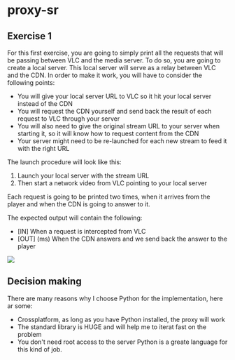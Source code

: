 # proxy-sr
## Exercise 1
For  this  first  exercise,  you  are  going  to  simply  print  all  the  requests  that  will  be  passing between  VLC  and  the  media  server.  To  do  so,  you  are  going  to  create  a  local  server.  This  local server will serve as a relay between VLC and the CDN. In order to make it work, you will have to consider the following points:

- You will give your local server URL to VLC so it hit your local server instead of the CDN
- You  will  request  the  CDN  yourself  and  send  back  the  result  of  each  request  to  VLC  through your server
- You  will  also  need  to  give  the  original  stream  URL  to  your  server  when  starting  it,  so  it  will know how to request content from the CDN
- Your server might need to be re-launched for each new stream to feed it with the right URL 

The launch procedure will look like this:

1. Launch your local server with the stream URL
2. Then start a network video from VLC pointing to your local server 

Each request is going to be printed two times, when it arrives from the player and when the CDN is going to answer to it.

The expected output will contain the following:
- [IN] <URL>When a request is intercepted from VLC
- [OUT] <URL> (<time>ms) When the CDN answers and we send back the answer to the player  

![](mockup.png)

## Decision making
There are many reasons why I choose Python for the implementation, here ar some:
   - Crossplatform, as long as you have Python installed, the proxy will work
   - The standard library is HUGE and will help me to iterat fast on the problem
   - You don't need root access to the server
Python is a greate language for this kind of job.